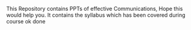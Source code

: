 This Repository contains PPTs of effective Communications,
Hope this would help you.
It contains the syllabus which has been covered during course
ok done
